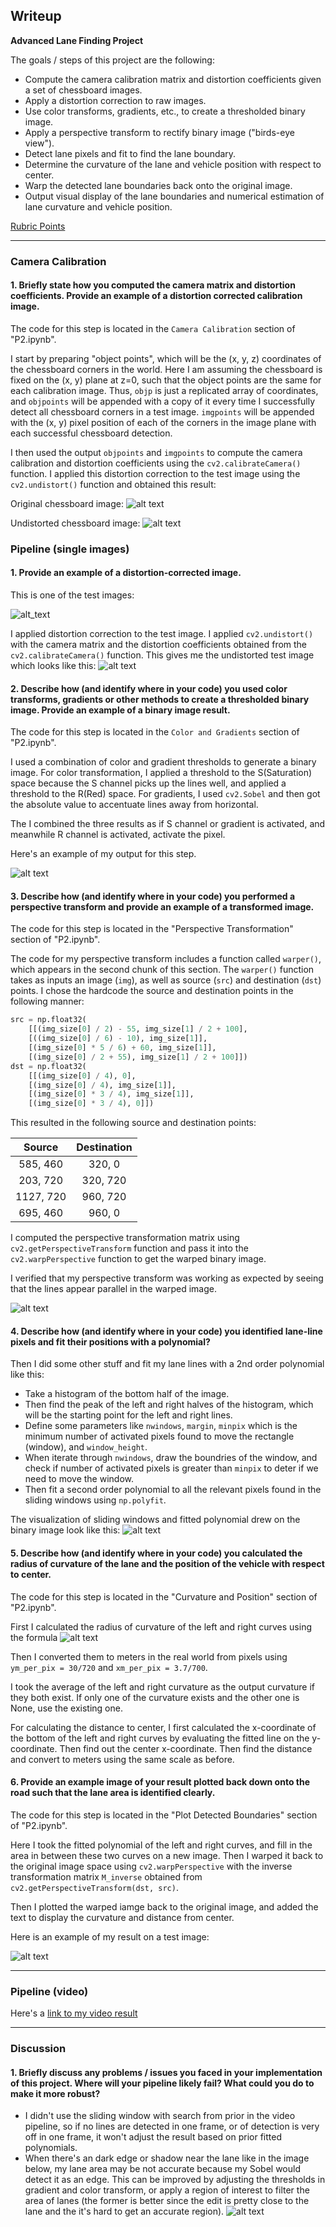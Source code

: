 ## Writeup


**Advanced Lane Finding Project**

The goals / steps of this project are the following:

* Compute the camera calibration matrix and distortion coefficients given a set of chessboard images.
* Apply a distortion correction to raw images.
* Use color transforms, gradients, etc., to create a thresholded binary image.
* Apply a perspective transform to rectify binary image ("birds-eye view").
* Detect lane pixels and fit to find the lane boundary.
* Determine the curvature of the lane and vehicle position with respect to center.
* Warp the detected lane boundaries back onto the original image.
* Output visual display of the lane boundaries and numerical estimation of lane curvature and vehicle position.

[//]: # (Image References)

[original_chessboard]: ./camera_cal/calibration1.jpg
[undistorted_chessboard]: ./output_images/undistorted_calibration1.jpg
[test_image]: ./test_images/test2.jpg
[undistorted_test_image]: ./output_images/undistorted_test2.jpg
[color_and_gradient]: ./output_images/thresholded_binary_test2.jpg
[perspective_transformation]: ./output_images/perspective_transformed_test2.jpg
[poly_fit1]: ./output_images/sliding_window_test2.jpg
[poly_fit2]: ./output_images/sliding_window2_test2.jpg
[result_with_text]: ./output_images/output_with_text_test2.jpg
[video1]: ./test_videos_output/project_video.mp4
[r_curve_formula]: ./examples/r_curve_formula.png
[challenge_example]: /examples/challenge_example.png

[Rubric Points](https://review.udacity.com/#!/rubrics/571/view)

---

### Camera Calibration

#### 1. Briefly state how you computed the camera matrix and distortion coefficients. Provide an example of a distortion corrected calibration image.

The code for this step is located in the `Camera Calibration` section of "P2.ipynb".

I start by preparing "object points", which will be the (x, y, z) coordinates of the chessboard corners in the world. Here I am assuming the chessboard is fixed on the (x, y) plane at z=0, such that the object points are the same for each calibration image.  Thus, `objp` is just a replicated array of coordinates, and `objpoints` will be appended with a copy of it every time I successfully detect all chessboard corners in a test image.  `imgpoints` will be appended with the (x, y) pixel position of each of the corners in the image plane with each successful chessboard detection.  

I then used the output `objpoints` and `imgpoints` to compute the camera calibration and distortion coefficients using the `cv2.calibrateCamera()` function.  I applied this distortion correction to the test image using the `cv2.undistort()` function and obtained this result: 

Original chessboard image: ![alt text][original_chessboard]

Undistorted chessboard image: ![alt text][undistorted_chessboard]

### Pipeline (single images)

#### 1. Provide an example of a distortion-corrected image.

This is one of the test images:

![alt_text][test_image]


I applied distortion correction to the test image. I applied `cv2.undistort()` with the camera matrix and the distortion coefficients obtained from the `cv2.calibrateCamera()` function. This gives me the undistorted test image which looks like this:
![alt text][undistorted_test_image]

#### 2. Describe how (and identify where in your code) you used color transforms, gradients or other methods to create a thresholded binary image.  Provide an example of a binary image result.

The code for this step is located in the `Color and Gradients` section of "P2.ipynb".

I used a combination of color and gradient thresholds to generate a binary image. 
For color transformation, I applied a threshold to the S(Saturation) space because the S channel picks up the lines well, and applied a threshold to the R(Red) space. 
For gradients, I used `cv2.Sobel` and then got the absolute value to accentuate lines away from horizontal.

The I combined the three results as if S channel or gradient is activated, and meanwhile R channel is activated, activate the pixel.

Here's an example of my output for this step.

![alt text][color_and_gradient]

#### 3. Describe how (and identify where in your code) you performed a perspective transform and provide an example of a transformed image.

The code for this step is located in the "Perspective Transformation" section of "P2.ipynb".

The code for my perspective transform includes a function called `warper()`, which appears in the second chunk of this section. The `warper()` function takes as inputs an image (`img`), as well as source (`src`) and destination (`dst`) points.  I chose the hardcode the source and destination points in the following manner:

```python
src = np.float32(
    [[(img_size[0] / 2) - 55, img_size[1] / 2 + 100],
    [((img_size[0] / 6) - 10), img_size[1]],
    [(img_size[0] * 5 / 6) + 60, img_size[1]],
    [(img_size[0] / 2 + 55), img_size[1] / 2 + 100]])
dst = np.float32(
    [[(img_size[0] / 4), 0],
    [(img_size[0] / 4), img_size[1]],
    [(img_size[0] * 3 / 4), img_size[1]],
    [(img_size[0] * 3 / 4), 0]])
```

This resulted in the following source and destination points:

| Source        | Destination   | 
|:-------------:|:-------------:| 
| 585, 460      | 320, 0        | 
| 203, 720      | 320, 720      |
| 1127, 720     | 960, 720      |
| 695, 460      | 960, 0        |

I computed the perspective transformation matrix using `cv2.getPerspectiveTransform` function and pass it into the `cv2.warpPerspective` function to get the warped binary image.

I verified that my perspective transform was working as expected by seeing that the lines appear parallel in the warped image.

![alt text][perspective_transformation]

#### 4. Describe how (and identify where in your code) you identified lane-line pixels and fit their positions with a polynomial?

Then I did some other stuff and fit my lane lines with a 2nd order polynomial like this:
- Take a histogram of the bottom half of the image.
- Then find the peak of the left and right halves of the histogram, which will be the starting point for the left and right lines.
- Define some parameters like `nwindows`, `margin`, `minpix` which is the minimum number of activated pixels found to move the rectangle (window), and `window_height`.
- When iterate through `nwindows`, draw the boundries of the window, and check if number of activated pixels is greater than `minpix` to deter if we need to move the window.
- Then fit a second order polynomial to all the relevant pixels found in the sliding windows using `np.polyfit`.

The visualization of sliding windows and fitted polynomial drew on the binary image look like this:
![alt text][poly_fit1]

#### 5. Describe how (and identify where in your code) you calculated the radius of curvature of the lane and the position of the vehicle with respect to center.

The code for this step is located in the "Curvature and Position" section of "P2.ipynb".

First I calculated the radius of curvature of the left and right curves using the formula ![alt text][r_curve_formula]

Then I converted them to meters in the real world from pixels using `ym_per_pix = 30/720` and `xm_per_pix = 3.7/700`. 

I took the average of the left and right curvature as the output curvature if they both exist. If only one of the curvature exists and the other one is None, use the existing one.

For calculating the distance to center, I first calculated the x-coordinate of the bottom of the left and right curves by evaluating the fitted line on the y-coordinate. Then find out the center x-coordinate. Then find the distance and convert to meters using the same scale as before.

#### 6. Provide an example image of your result plotted back down onto the road such that the lane area is identified clearly.

The code for this step is located in the "Plot Detected Boundaries" section of "P2.ipynb".

Here I took the fitted polynomial of the left and right curves, and fill in the area in between these two curves on a new image. Then I warped it back to the original image space using `cv2.warpPerspective` with the inverse transformation matrix `M_inverse` obtained from `cv2.getPerspectiveTransform(dst, src)`. 

Then I plotted the warped iamge back to the original image, and added the text to display the curvature and distance from center.

Here is an example of my result on a test image:

![alt text][result_with_text]

---

### Pipeline (video)

Here's a [link to my video result](./test_videos_output/project_video.mp4)

---

### Discussion

#### 1. Briefly discuss any problems / issues you faced in your implementation of this project.  Where will your pipeline likely fail?  What could you do to make it more robust?

- I didn't use the sliding window with search from prior in the video pipeline, so if no lines are detected in one frame, or of detection is very off in one frame, it won't adjust the result based on prior fitted polynomials.
- When there's an dark edge or shadow near the lane like in the image below, my lane area may be not accurate because my Sobel would detect it as an edge. This can be improved by adjusting the thresholds in gradient and color transform, or apply a region of interest to filter the area of lanes (the former is better since the edit is pretty close to the lane and the it's hard to get an accurate region). ![alt text][challenge_example      ]